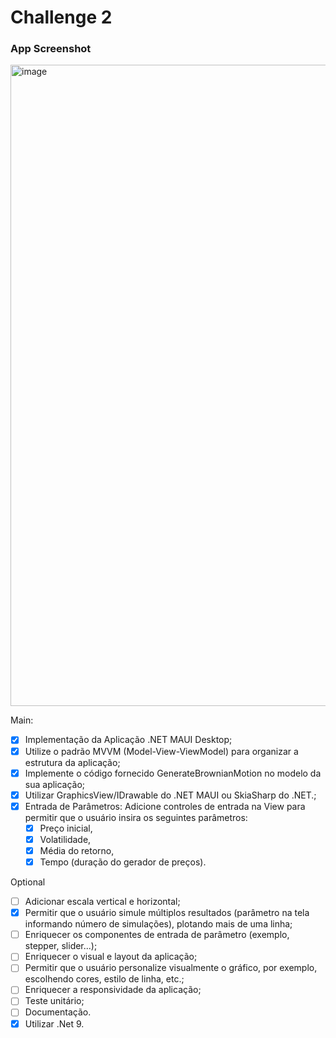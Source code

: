 # Challenge 2

### App Screenshot
<img width="1914" height="1026" alt="image" src="https://github.com/user-attachments/assets/6366a4d3-aaf2-41a5-8ca7-1671c2f09751" />

Main:
- [x] Implementação da Aplicação .NET MAUI Desktop;
- [x] Utilize o padrão MVVM (Model-View-ViewModel) para organizar a estrutura da
aplicação;
- [x] Implemente o código fornecido GenerateBrownianMotion no modelo da sua aplicação;
- [x] Utilizar GraphicsView/IDrawable do .NET MAUI ou SkiaSharp do .NET.;
- [x] Entrada de Parâmetros: Adicione controles de entrada na View para permitir que o
usuário insira os seguintes parâmetros:
  - [x] Preço inicial,
  - [x] Volatilidade,
  - [x] Média do retorno,
  - [x] Tempo (duração do gerador de preços).

Optional
- [ ] Adicionar escala vertical e horizontal;
- [x] Permitir que o usuário simule múltiplos resultados (parâmetro na tela informando
número de simulações), plotando mais de uma linha;
- [ ] Enriquecer os componentes de entrada de parâmetro (exemplo, stepper, slider...);
- [ ] Enriquecer o visual e layout da aplicação;
- [ ] Permitir que o usuário personalize visualmente o gráfico, por exemplo, escolhendo
cores, estilo de linha, etc.;
- [ ] Enriquecer a responsividade da aplicação;
- [ ] Teste unitário;
- [ ] Documentação.
- [X] Utilizar .Net 9.
